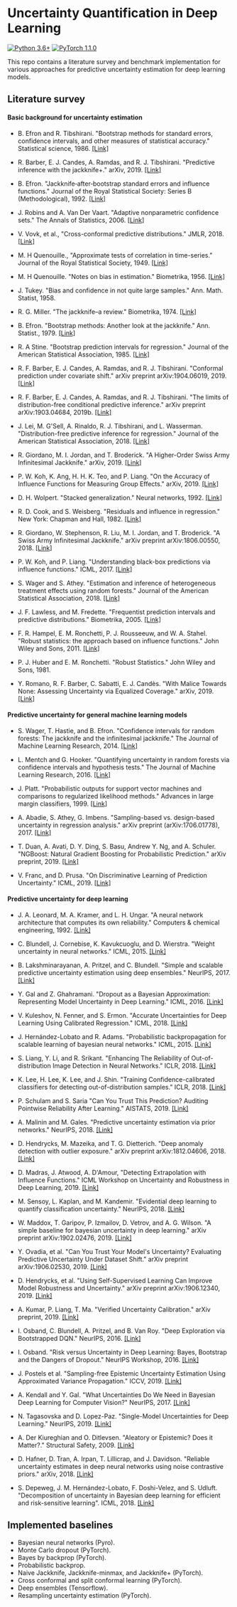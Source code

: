 # Uncertainty Quantification in Deep Learning

[![Python 3.6+](https://img.shields.io/badge/Platform-Python%203.6-blue.svg)](https://www.python.org/)
[![PyTorch 1.1.0](https://img.shields.io/badge/Implementation-Pytorch-brightgreen.svg)](https://pytorch.org/)

This repo contains a literature survey and benchmark implementation for various approaches for predictive uncertainty estimation for deep learning models.  

## Literature survey

#### Basic background for uncertainty estimation 

- B. Efron and R. Tibshirani. "Bootstrap methods for standard errors, confidence intervals, and other measures of statistical accuracy." Statistical science, 1986. [[Link]](https://www.jstor.org/stable/pdf/2245500.pdf)

- R. Barber, E. J. Candes, A. Ramdas, and R. J. Tibshirani. "Predictive inference with the jackknife+." arXiv, 2019. [[Link]](https://arxiv.org/abs/1905.02928)

- B. Efron. "Jackknife‐after‐bootstrap standard errors and influence functions." Journal of the Royal Statistical Society: Series B (Methodological), 1992. [[Link]](https://rss.onlinelibrary.wiley.com/doi/abs/10.1111/j.2517-6161.1992.tb01866.x)

- J. Robins and A. Van Der Vaart. "Adaptive nonparametric confidence sets." The Annals of Statistics, 2006. [[Link]](https://projecteuclid.org/download/pdfview_1/euclid.aos/1146576262)

- V. Vovk, et al., "Cross-conformal predictive distributions." JMLR, 2018. [[Link]](http://proceedings.mlr.press/v91/vovk18a/vovk18a.pdf) 

- M. H Quenouille., "Approximate tests of correlation in time-series." Journal of the Royal Statistical Society, 1949. [[Link]](https://www.jstor.org/stable/2983696?seq=1#metadata_info_tab_contents) 

- M. H Quenouille. "Notes on bias in estimation." Biometrika, 1956. [[Link]](https://www.jstor.org/stable/2332914?seq=1#metadata_info_tab_contents) 

- J. Tukey. "Bias and confidence in not quite large samples." Ann. Math. Statist, 1958. 

- R. G. Miller. "The jackknife–a review." Biometrika, 1974. [[Link]](https://www.jstor.org/stable/2334280?seq=1#metadata_info_tab_contents) 

- B. Efron. "Bootstrap methods: Another look at the jackknife." Ann. Statist., 1979. [[Link]](https://projecteuclid.org/euclid.aos/1176344552) 

- R. A Stine. "Bootstrap prediction intervals for regression." Journal of the American Statistical Association, 1985. [[Link]](https://amstat.tandfonline.com/doi/abs/10.1080/01621459.1985.10478220) 

- R. F. Barber, E. J. Candes, A. Ramdas, and R. J. Tibshirani. "Conformal prediction under covariate shift." arXiv preprint arXiv:1904.06019, 2019. [[Link]](https://arxiv.org/pdf/1904.06019.pdf) 

- R. F. Barber, E. J. Candes, A. Ramdas, and R. J. Tibshirani. "The limits of distribution-free conditional predictive inference." arXiv preprint arXiv:1903.04684, 2019b. [[Link]](https://arxiv.org/pdf/1903.04684.pdf) 

- J. Lei, M. G'Sell, A. Rinaldo, R. J. Tibshirani, and L. Wasserman. "Distribution-free predictive inference for regression." Journal of the American Statistical Association, 2018. [[Link]](https://www.tandfonline.com/doi/pdf/10.1080/01621459.2017.1307116) 

- R. Giordano, M. I. Jordan, and T. Broderick. "A Higher-Order Swiss Army Infinitesimal Jackknife." arXiv, 2019. [[Link]](https://arxiv.org/pdf/1907.12116.pdf) 

- P. W. Koh, K. Ang, H. H. K. Teo, and P. Liang. "On the Accuracy of Influence Functions for Measuring Group Effects." arXiv, 2019. [[Link]](https://arxiv.org/pdf/1905.13289.pdf)  

- D. H. Wolpert. "Stacked generalization." Neural networks, 1992. [[Link]](https://citeseerx.ist.psu.edu/viewdoc/download?doi=10.1.1.133.8090&rep=rep1&type=pdf)  

- R. D. Cook, and S. Weisberg. "Residuals and influence in regression." New York: Chapman and Hall, 1982. [[Link]](https://conservancy.umn.edu/handle/11299/37076)  

- R. Giordano, W. Stephenson, R. Liu, M. I. Jordan, and T. Broderick. "A Swiss Army Infinitesimal Jackknife." arXiv preprint arXiv:1806.00550, 2018. [[Link]](https://arxiv.org/pdf/1806.00550.pdf)  

- P. W. Koh, and P. Liang. "Understanding black-box predictions via influence functions." ICML, 2017. [[Link]](https://dl.acm.org/citation.cfm?id=3305576) 

- S. Wager and S. Athey. "Estimation and inference of heterogeneous treatment effects using random forests." Journal of the American Statistical Association, 2018. [[Link]](https://www.tandfonline.com/doi/full/10.1080/01621459.2017.1319839) 

- J. F. Lawless, and M. Fredette. "Frequentist prediction intervals and predictive distributions." Biometrika, 2005. [[Link]](https://ideas.repec.org/a/oup/biomet/v92y2005i3p529-542.html) 

- F. R. Hampel, E. M. Ronchetti, P. J. Rousseeuw, and W. A. Stahel. "Robust statistics: the approach based on influence functions." John Wiley and Sons, 2011. [[Link]](https://www.wiley.com/en-us/Robust+Statistics%3A+The+Approach+Based+on+Influence+Functions-p-9781118150689)

- P. J. Huber and E. M. Ronchetti. "Robust Statistics." John Wiley and Sons, 1981.

- Y. Romano, R. F. Barber, C. Sabatti, E. J. Candès. "With Malice Towards None: Assessing Uncertainty via Equalized Coverage." arXiv, 2019. [[Link]](https://arxiv.org/pdf/1908.05428.pdf)


#### Predictive uncertainty for general machine learning models

- S. Wager, T. Hastie, and B. Efron. "Confidence intervals for random forests: The jackknife and the infinitesimal jackknife." The Journal of Machine Learning Research, 2014. [[Link]](http://jmlr.org/papers/volume15/wager14a/wager14a.pdf)

- L. Mentch and G. Hooker. "Quantifying uncertainty in random forests via confidence intervals and hypothesis tests." The Journal of Machine Learning Research, 2016. [[Link]](http://jmlr.org/papers/volume17/14-168/14-168.pdf)

- J. Platt. "Probabilistic outputs for support vector machines and comparisons to regularized likelihood methods." Advances in large margin classifiers, 1999. [[Link]](https://www.researchgate.net/profile/John_Platt/publication/2594015_Probabilistic_Outputs_for_Support_Vector_Machines_and_Comparisons_to_Regularized_Likelihood_Methods/links/004635154cff5262d6000000.pdf)

- A. Abadie, S. Athey, G. Imbens. "Sampling-based vs. design-based uncertainty in regression analysis." arXiv preprint (arXiv:1706.01778), 2017. [[Link]](https://arxiv.org/pdf/1706.01778.pdf) 

- T. Duan, A. Avati, D. Y. Ding, S. Basu, Andrew Y. Ng, and A. Schuler. "NGBoost: Natural Gradient Boosting for Probabilistic Prediction." arXiv preprint, 2019. [[Link]](https://arxiv.org/pdf/1910.03225.pdf) 

- V. Franc, and D. Prusa. "On Discriminative Learning of Prediction Uncertainty." ICML, 2019. [[Link]](http://proceedings.mlr.press/v97/franc19a/franc19a.pdf)

#### Predictive uncertainty for deep learning

- J. A. Leonard, M. A. Kramer, and L. H. Ungar. "A neural network architecture that computes its own reliability." Computers & chemical engineering, 1992. [[Link]](https://www.sciencedirect.com/science/article/pii/0098135492800358)

- C. Blundell, J. Cornebise, K. Kavukcuoglu, and D. Wierstra. "Weight uncertainty in neural networks." ICML, 2015. [[Link]](https://arxiv.org/pdf/1505.05424.pdf) 

- B. Lakshminarayanan, A. Pritzel, and C. Blundell. "Simple and scalable predictive uncertainty estimation using deep ensembles." NeurIPS, 2017. [[Link]](http://papers.nips.cc/paper/7219-simple-and-scalable-predictive-uncertainty-estimation-using-deep-ensembles.pdf)

- Y. Gal and Z. Ghahramani. "Dropout as a Bayesian Approximation: Representing Model Uncertainty in Deep Learning." ICML, 2016. [[Link]](https://arxiv.org/pdf/1506.02142.pdf)

- V. Kuleshov, N. Fenner, and S. Ermon. "Accurate Uncertainties for Deep Learning Using Calibrated Regression." ICML, 2018. [[Link]](http://proceedings.mlr.press/v80/kuleshov18a/kuleshov18a.pdf)

- J. Hernández-Lobato and R. Adams. "Probabilistic backpropagation for scalable learning of bayesian neural networks." ICML, 2015. [[Link]](http://proceedings.mlr.press/v37/hernandez-lobatoc15.pdf)

- S. Liang, Y. Li, and R. Srikant. "Enhancing The Reliability of Out-of-distribution Image Detection in Neural Networks." ICLR, 2018. [[Link]](https://openreview.net/forum?id=H1VGkIxRZ)

- K. Lee, H. Lee, K. Lee, and J. Shin. "Training Confidence-calibrated classifiers for detecting out-of-distribution samples." ICLR, 2018. [[Link]](https://openreview.net/forum?id=ryiAv2xAZ)

- P. Schulam and S. Saria "Can You Trust This Prediction? Auditing Pointwise Reliability After Learning." AISTATS, 2019. [[Link]](http://proceedings.mlr.press/v89/schulam19a/schulam19a.pdf) 

- A. Malinin and M. Gales. "Predictive uncertainty estimation via prior networks." NeurIPS, 2018. [[Link]](http://papers.nips.cc/paper/7936-predictive-uncertainty-estimation-via-prior-networks.pdf) 

- D. Hendrycks, M. Mazeika, and T. G. Dietterich. "Deep anomaly detection with outlier exposure." arXiv preprint arXiv:1812.04606, 2018. [[Link]](https://arxiv.org/pdf/1812.04606.pdf)

- D. Madras, J. Atwood, A. D'Amour, "Detecting Extrapolation with Influence Functions." ICML Workshop on Uncertainty and Robustness in Deep Learning, 2019. [[Link]](http://www.gatsby.ucl.ac.uk/~balaji/udl2019/accepted-papers/UDL2019-paper-05.pdf)  

- M. Sensoy, L. Kaplan, and M. Kandemir. "Evidential deep learning to quantify classification uncertainty." NeurIPS, 2018. [[Link]](https://papers.nips.cc/paper/7580-evidential-deep-learning-to-quantify-classification-uncertainty.pdf)

- W. Maddox, T. Garipov, P. Izmailov, D. Vetrov, and A. G. Wilson. "A simple baseline for bayesian uncertainty in deep learning." arXiv preprint arXiv:1902.02476, 2019. [[Link]](https://arxiv.org/pdf/1902.02476.pdf)

- Y. Ovadia, et al. "Can You Trust Your Model's Uncertainty? Evaluating Predictive Uncertainty Under Dataset Shift." arXiv preprint arXiv:1906.02530, 2019. [[Link]](https://arxiv.org/pdf/1906.02530.pdf)

- D. Hendrycks, et al. "Using Self-Supervised Learning Can Improve Model Robustness and Uncertainty." arXiv preprint arXiv:1906.12340, 2019. [[Link]](https://arxiv.org/pdf/1906.12340.pdf)

- A. Kumar, P. Liang, T. Ma. "Verified Uncertainty Calibration." arXiv preprint, 2019. [[Link]](https://arxiv.org/abs/1909.10155) 

- I. Osband, C. Blundell, A. Pritzel, and B. Van Roy. "Deep Exploration via Bootstrapped DQN." NeurIPS, 2016. [[Link]](https://papers.nips.cc/paper/6501-deep-exploration-via-bootstrapped-dqn.pdf) 

- I. Osband. "Risk versus Uncertainty in Deep Learning: Bayes, Bootstrap and the Dangers of Dropout." NeurIPS Workshop, 2016. [[Link]](http://bayesiandeeplearning.org/2016/papers/BDL_4.pdf) 

- J. Postels et al. "Sampling-free Epistemic Uncertainty Estimation Using Approximated Variance Propagation." ICCV, 2019. [[Link]](http://openaccess.thecvf.com/content_ICCV_2019/papers/Postels_Sampling-Free_Epistemic_Uncertainty_Estimation_Using_Approximated_Variance_Propagation_ICCV_2019_paper.pdf)  

- A. Kendall and Y. Gal. "What Uncertainties Do We Need in Bayesian Deep Learning for Computer Vision?" NeurIPS, 2017. [[Link]](https://arxiv.org/pdf/1703.04977.pdf) 

- N. Tagasovska and D. Lopez-Paz. "Single-Model Uncertainties for Deep Learning." NeurIPS, 2019. [[Link]](https://papers.nips.cc/paper/8870-single-model-uncertainties-for-deep-learning.pdf) 

- A. Der Kiureghian and O. Ditlevsen. "Aleatory or Epistemic? Does it Matter?." Structural Safety, 2009. [[Link]](https://www.sciencedirect.com/science/article/pii/S0167473008000556) 

- D. Hafner, D. Tran, A. Irpan, T. Lillicrap, and J. Davidson. "Reliable uncertainty estimates in deep neural networks using noise contrastive priors." arXiv, 2018. [[Link]](https://arxiv.org/pdf/1807.09289.pdf)

- S. Depeweg, J. M. Hernández-Lobato, F. Doshi-Velez, and S. Udluft. "Decomposition of uncertainty in Bayesian deep learning for efficient and risk-sensitive learning". ICML, 2018. [[Link]](http://publications.eng.cam.ac.uk/945907/)

## Implemented baselines

- Bayesian neural networks (Pyro).
- Monte Carlo dropout (PyTorch).
- Bayes by backprop (PyTorch).
- Probabilistic backprop.
- Naive Jackknife, Jackknife-minmax, and Jackknife+ (PyTorch).
- Cross conformal and split conformal learning (PyTorch).
- Deep ensembles (Tensorflow).
- Resampling uncertainty estimation (PyTorch).
